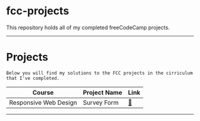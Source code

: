 # fcc-projects
This repository holds all of my completed freeCodeCamp projects.

***

# Projects

	Below you will find my solutions to the FCC projects in the cirriculum that I've completed.

| Course | Project Name | Link |
| ------ | ------------ | ---- |
| Responsive Web Design | Survey Form | [📑](https://github.com/travboz/fcc-projects/fcc_suvery_form_rwd_p1/)


***
